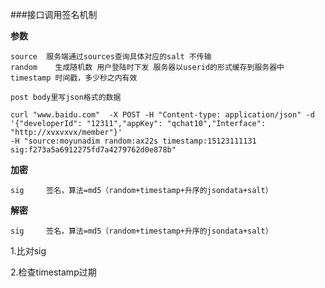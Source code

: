 ###接口调用签名机制

**参数**

```
source  服务端通过sources查询具体对应的salt 不传输
random    生成随机数 用户登陆时下发 服务器以userid的形式缓存到服务器中
timestamp 时间戳，多少秒之内有效

post body里写json格式的数据

curl "www.baidu.com"  -X POST -H "Content-type: application/json" -d '{"developerId": "12311","appKey": "qchat10","Interface": "http://xvxvxvx/member"}'
-H "source:moyunadim random:ax22s timestamp:15123111131 sig:f273a5a6912275fd7a4279762d0e878b"
```

**加密**
```
sig     签名，算法=md5（random+timestamp+升序的jsondata+salt）
```

**解密**
```
sig     签名，算法=md5（random+timestamp+升序的jsondata+salt）
```
1.比对sig

2.检查timestamp过期